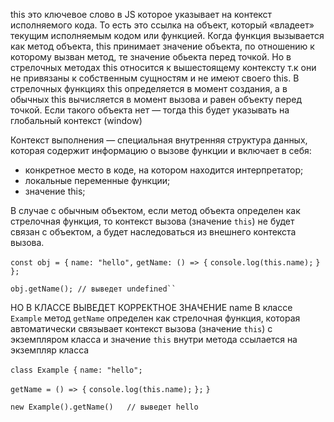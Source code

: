 this это ключевое слово в JS которое указывает на контекст исполняемого кода. То есть это ссылка на объект, который «владеет» текущим исполняемым кодом или функцией. Когда функция вызывается как метод объекта, this принимает значение объекта, по отношению к которому вызван метод, те значение обьекта перед точкой.
Но в стрелочных методах this относится к вышестоящему контексту т.к они не привязаны к собственным сущностям и не имеют своего this. В стрелочных функциях this определяется в момент создания, а в обычных this вычисляется в момент вызова и равен объекту перед точкой. Если такого объекта нет — тогда this будет указывать на глобальный контекст (window)

Контекст выполнения — специальная внутренняя структура данных, которая содержит информацию о вызове функции и включает в себя:
- конкретное место в коде, на котором находится интерпретатор;
- локальные переменные функции;
- значение this;


В случае с обычным объектом, если метод объекта определен как стрелочная функция, то контекст вызова (значение `this`) не будет связан с объектом, а будет наследоваться из внешнего контекста вызова.

`const obj = {`
  `name: "hello",`
  `getName: () => {`
    `console.log(this.name);`
  `}`
`};`

`obj.getName(); // выведет undefined``
`

НО В КЛАССЕ ВЫВЕДЕТ КОРРЕКТНОЕ ЗНАЧЕНИЕ name
В классе `Example` метод `getName` определен как стрелочная функция, которая автоматически связывает контекст вызова (значение `this`) с экземпляром класса и значение `this` внутри метода ссылается на экземпляр класса
 
`class Example {`
  `name: "hello";`
  
  `getName = () => {`
    `console.log(this.name);`
  `};`
`}`

`new Example().getName()   // выведет hello`
